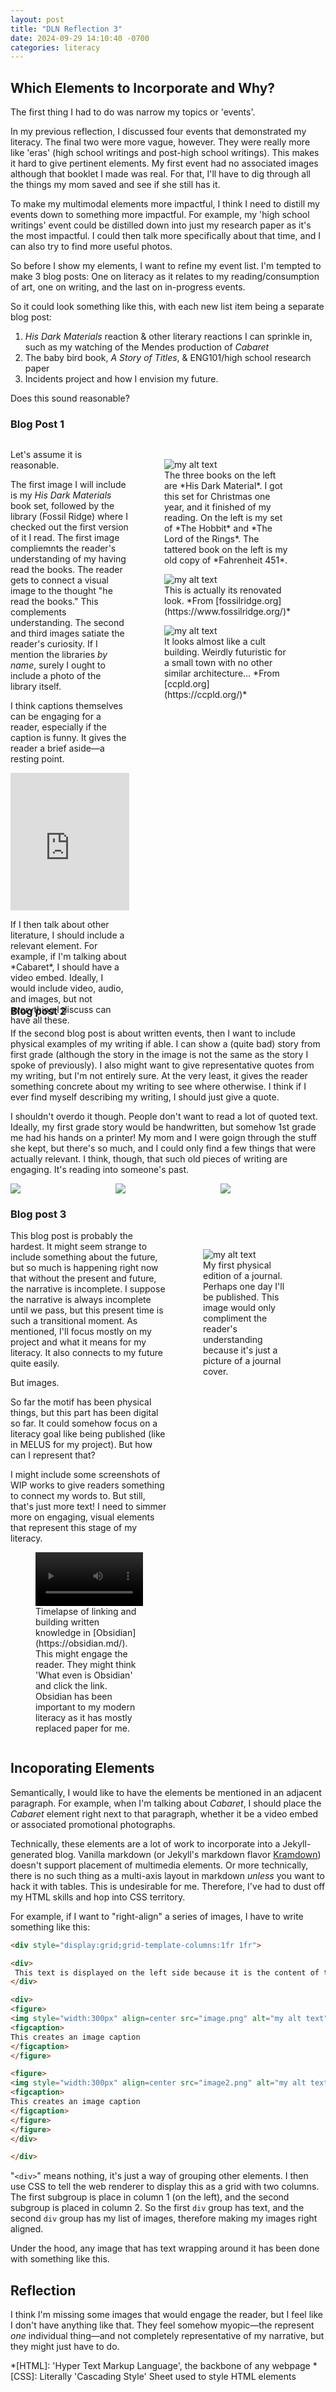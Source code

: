 ```yaml
---
layout: post
title: "DLN Reflection 3"
date: 2024-09-29 14:10:40 -0700
categories: literacy
---
```

## Which Elements to Incorporate and Why?

The first thing I had to do was narrow my topics or 'events'.

In my previous reflection, I discussed four events that demonstrated my literacy. The final two were more vague, however. They were really more like 'eras' (high school writings and post-high school writings). This makes it hard to give pertinent elements. My first event had no associated images although that booklet I made was real. For that, I'll have to dig through all the things my mom saved and see if she still has it.

To make my multimodal elements more impactful, I think I need to distill my events down to something more impactful. For example, my 'high school writings' event could be distilled down into just my research paper as it's the most impactful. I could then talk more specifically about that time, and I can also try to find more useful photos.

So before I show my elements, I want to refine my event list. I'm tempted to make 3 blog posts: One on literacy as it relates to my reading/consumption of art, one on writing, and the last on in-progress events.

So it could look something like this, with each new list item being a separate blog post:

1. *His Dark Materials* reaction & other literary reactions I can sprinkle in, such as my watching of the Mendes production of *Cabaret* 
2. The baby bird book, *A Story of Titles*, &  ENG101/high school research paper
3. Incidents project and how I envision my future.

Does this sound reasonable?

### Blog Post 1
<div style="display:grid;grid-template-columns:1fr 1fr">

<div>
<p>
Let's assume it is reasonable. 

The first image I will include is my *His Dark Materials* book set, followed by the library (Fossil Ridge) where I checked out the first version of it I read. The first image compliemnts the reader's understanding of my having read the books. The reader gets to connect a visual image to the thought "he read the books." This complements understanding. The second and third images satiate the reader's curiosity. If I mention the libraries *by name*, surely I ought to include a photo of the library itself.

I think captions themselves can be engaging for a reader, especially if the caption is funny. It gives the reader a brief aside—a resting point.
</p>

<iframe width="100%" height="25%" src="https://www.youtube-nocookie.com/embed/IOs82ubFyFQ?si=w36ZWeXZQFwMj4HS" title="YouTube video player" frameborder="0" allow="accelerometer; autoplay; clipboard-write; encrypted-media; gyroscope; picture-in-picture; web-share" referrerpolicy="strict-origin-when-cross-origin" allowfullscreen></iframe>

<p>
If I then talk about other literature, I should include a relevant element. For example, if I'm talking about *Cabaret*, I should have a video embed. Ideally, I would include video, audio, and images, but not everything I discuss can have all these.
</p>

</div>

<div style="padding:1rem">

<figure>
<img align=center src="/assets/media/his_dark_mats.jpg" alt="my alt text"/>
<figcaption>
The three books on the left are *His Dark Material*. I got this set for Christmas one year, and it finished of my reading. On the left is my set of *The Hobbit* and *The Lord of the Rings*. The tattered book on the left is my old copy of *Fahrenheit 451*. 
</figcaption>
</figure>

<figure>
<img align=center src="/assets/media/fossil.jpg" alt="my alt text"/>
<figcaption>
This is actually its renovated look. *From [fossilridge.org](https://www.fossilridge.org/)*
</figcaption>
</figure>

<figure>
<img align=center src="/assets/media/ccpld.JPG" alt="my alt text"/>
<figcaption>
 It looks almost like a cult building. Weirdly futuristic for a small town with no other similar architecture… *From [ccpld.org](https://ccpld.org/)*
</figcaption>
</figure>

</div>
</div>

### Blog post 2

If the second blog post is about written events, then I want to include physical examples of my writing if able. I can show a (quite bad) story from first grade (although the story in the image is not the same as the story I spoke of previously). I also might want to give representative quotes from my writing, but I'm not entirely sure. At the very least, it gives the reader something concrete about my writing to see where otherwise. I think if I ever find myself describing my writing, I should just give a quote. 

I shouldn't overdo it though. People don't want to read a lot of quoted text. Ideally, my first grade story would be handwritten, but somehow 1st grade me had his hands on a printer! My mom and I were goign through the stuff she kept, but there's so much, and I could only find a few things that were actually relevant. I think, though, that such old pieces of writing are engaging. It's reading into someone's past.

<div style="display:flex;flex-direction:row;align-items:center" >
<div style="flex: 33.33%">
<img src="/assets/media/2birds_cover.jpg">
</div>
<div style="flex: 33.33%">
<img src="/assets/media/2birds.jpg">
</div>
<div style="flex: 33.33%">
<img src="/assets/media/asot.jpg">
</div>
</div>

### Blog post 3
<div style="display:grid;grid-template-columns:1fr 1fr">

<div>
This blog post is probably the hardest. It might seem strange to include something about the future, but so much is happening right now that without the present and future, the narrative is incomplete. I suppose the narrative is always incomplete until we pass, but this present time is such a transitional moment. As mentioned, I'll focus mostly on my project and what it means for my literacy. It also connects to my future quite easily.

But images.

So far the motif has been physical things, but this part has been digital so far. It could somehow focus on a literacy goal like being published (like in MELUS for my project). But how can I represent that?

I might include some screenshots of WIP works to give readers something to connect my words to. But still, that's just more text! I need to simmer more on engaging, visual elements that represent this stage of my literacy.

<figure>
<video width="100%" controls>
  <source src="/assets/media/obsidian.mp4" type="video/mp4">
Your browser does not support the video tag.
</video> 
<figcaption>
Timelapse of linking and building written knowledge in [Obsidian](https://obsidian.md/). This might engage the reader. They might think 'What even is Obsidian' and click the link. Obsidian has been important to my modern literacy as it has mostly replaced paper for me.
</figcaption>
</figure>

</div>

<div style="padding:1rem">
<figure>
<img align=center src="/assets/media/melus.jpg" alt="my alt text"/>
<figcaption>
My first physical edition of a journal. Perhaps one day I'll be published. This image would only compliment the reader's understanding because it's just a picture of a journal cover.
</figcaption>
</figure>
</div>
</div>

## Incoporating Elements
Semantically, I would like to have the elements be mentioned in an adjacent paragraph. For example, when I'm talking about *Cabaret*, I should place the *Cabaret* element right next to that paragraph, whether it be a video embed or associated promotional photographs.

Technically, these elements are a lot of work to incorporate into a Jekyll-generated blog. Vanilla markdown (or Jekyll's markdown flavor [Kramdown](https://kramdown.gettalong.org/)) doesn't support placement of multimedia elements. Or more technically, there is no such thing as a multi-axis layout in markdown *unless* you want to hack it with tables. This is undesirable for me. Therefore, I've had to dust off my HTML skills and hop into CSS territory.

For example, if I want to "right-align" a series of images, I have to write something like this:

```HTML
<div style="display:grid;grid-template-columns:1fr 1fr">

<div>
 This text is displayed on the left side because it is the content of the first group in the grid.
</div>

<div>
<figure>
<img style="width:300px" align=center src="image.png" alt="my alt text"/>
<figcaption>
This creates an image caption
</figcaption>
</figure>

<figure>
<img style="width:300px" align=center src="image2.png" alt="my alt text"/>
<figcaption>
This creates an image caption
</figcaption>
</figure>
</figure>
</div>

</div>
```

"`<div>`" means nothing, it's just a way of grouping other elements. I then use CSS to tell the web renderer to display this as a grid with two columns. The first subgroup is place in column 1 (on the left), and the second subgroup is placed in column 2. So the first `div` group has text, and the second `div` group has my list of images, therefore making my images right aligned.

Under the hood, any image that has text wrapping around it has been done with something like this. 

## Reflection
I think I'm missing some images that would engage the reader, but I feel like I don't have anything like that. They feel somehow myopic—the represent *one* individual thing—and not completely representative of my narrative, but they might just have to do.

*[HTML]: 'Hyper Text Markup Language', the backbone of any webpage
*[CSS]: Literally 'Cascading Style' Sheet used to style HTML elements
